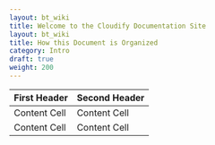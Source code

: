 ```yaml
---
layout: bt_wiki
title: Welcome to the Cloudify Documentation Site
layout: bt_wiki
title: How this Document is Organized
category: Intro
draft: true
weight: 200
---
```




| First Header  | Second Header |
| ------------- | ------------- |
| Content Cell  | Content Cell  |
| Content Cell  | Content Cell  |

